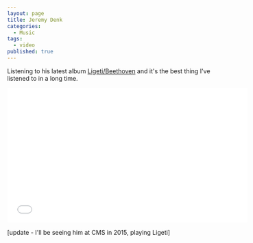 ```yaml
---
layout: page
title: Jeremy Denk
categories: 
  - Music
tags: 
  - video
published: true
---
```


Listening to his latest album <a href="http://www.nonesuch.com/albums/ligeti-beethoven">Ligeti/Beethoven</a> and it's the best thing I've listened to in a long time.

<iframe width="560" height="315" src="//www.youtube.com/embed/MThqIWwzL78?rel=0" frameborder="0" allowfullscreen></iframe>

[update - I'll be seeing him at CMS in 2015, playing Ligeti]
